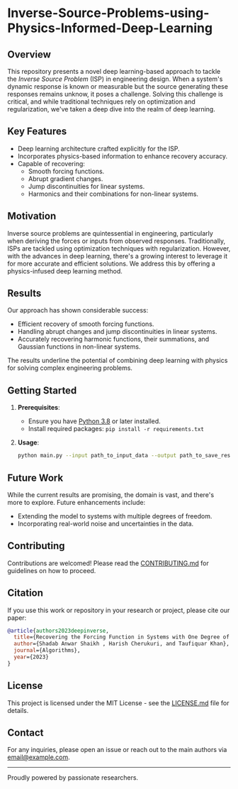 # Inverse-Source-Problems-using-Physics-Informed-Deep-Learning


## Overview

This repository presents a novel deep learning-based approach to tackle the _Inverse Source Problem_ (ISP) in engineering design. When a system's dynamic response is known or measurable but the source generating these responses remains unknow, it poses a challenge. Solving this challenge is critical, and while traditional techniques rely on optimization and regularization, we've taken a deep dive into the realm of deep learning.

## Key Features

- Deep learning architecture crafted explicitly for the ISP.
- Incorporates physics-based information to enhance recovery accuracy.
- Capable of recovering:
  - Smooth forcing functions.
  - Abrupt gradient changes.
  - Jump discontinuities for linear systems.
  - Harmonics and their combinations for non-linear systems.

## Motivation

Inverse source problems are quintessential in engineering, particularly when deriving the forces or inputs from observed responses. Traditionally, ISPs are tackled using optimization techniques with regularization. However, with the advances in deep learning, there's a growing interest to leverage it for more accurate and efficient solutions. We address this by offering a physics-infused deep learning method.

## Results

Our approach has shown considerable success:
- Efficient recovery of smooth forcing functions.
- Handling abrupt changes and jump discontinuities in linear systems.
- Accurately recovering harmonic functions, their summations, and Gaussian functions in non-linear systems.

The results underline the potential of combining deep learning with physics for solving complex engineering problems.

## Getting Started

1. **Prerequisites**:
   - Ensure you have [Python 3.8](https://www.python.org/downloads/) or later installed.
   - Install required packages: `pip install -r requirements.txt`

2. **Usage**:
   ```bash
   python main.py --input path_to_input_data --output path_to_save_results
   ```

## Future Work

While the current results are promising, the domain is vast, and there's more to explore. Future enhancements include:
- Extending the model to systems with multiple degrees of freedom.
- Incorporating real-world noise and uncertainties in the data.

## Contributing

Contributions are welcomed! Please read the [CONTRIBUTING.md](CONTRIBUTING.md) for guidelines on how to proceed.

## Citation

If you use this work or repository in your research or project, please cite our paper:

```bibtex
@article{authors2023deepinverse,
  title={Recovering the Forcing Function in Systems with One Degree of Freedom Using ANN and Physics Information},
  author={Shadab Anwar Shaikh , Harish Cherukuri, and Taufiquar Khan},
  journal={Algorithms},
  year={2023}
}
```

## License

This project is licensed under the MIT License - see the [LICENSE.md](LICENSE.md) file for details.

## Contact

For any inquiries, please open an issue or reach out to the main authors via [email@example.com](mailto:email@example.com).

---

Proudly powered by passionate researchers.
